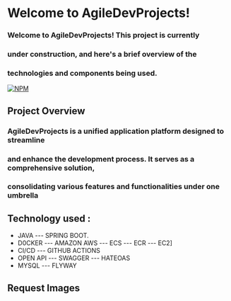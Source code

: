 # Welcome to AgileDevProjects!

### Welcome to AgileDevProjects! This project is currently 
### under construction, and here's a brief overview of the 
### technologies and components being used.

[![NPM](https://img.shields.io/npm/l/react)](https://github.com/JoelMaciel/Product-Catalog/blob/readm/LICENCE)

## Project Overview
### AgileDevProjects is a unified application platform designed to streamline
### and enhance the development process. It serves as a comprehensive solution,
### consolidating various features and functionalities under one umbrella

## Technology used :
-  JAVA --- SPRING BOOT.
-  D0CKER --- AMAZON AWS --- ECS --- ECR --- EC2]
-  CI/CD ---  GITHUB ACTIONS
-  OPEN API --- SWAGGER --- HATEOAS
-  MYSQL --- FLYWAY

## Request Images
